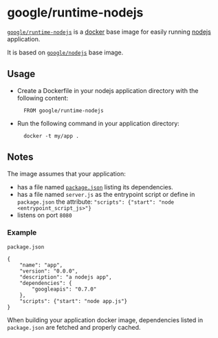 # google/runtime-nodejs

[`google/runtime-nodejs`](https://index.docker.io/u/google/runtime-nodejs) is a [docker](https://docker.io) base image for easily running [nodejs](https://nodejs.org) application.

It is based on [`google/nodejs`](https://index.docker.io/u/google/nodejs) base image.

## Usage

- Create a Dockerfile in your nodejs application directory with the following content:

        FROM google/runtime-nodejs

- Run the following command in your application directory:

        docker -t my/app .

## Notes

The image assumes that your application:

- has a file named [`package.json`](https://www.npmjs.org/doc/json.html) listing its dependencies.
- has a file named `server.js` as the entrypoint script or define in `package.json` the attribute: `"scripts": {"start": "node <entrypoint_script_js>"}`
- listens on port `8080`

### Example

`package.json`


    {
        "name": "app",
        "version": "0.0.0",
        "description": "a nodejs app",
        "dependencies": {
            "googleapis": "0.7.0"
        },
        "scripts": {"start": "node app.js"}
    }

When building your application docker image, dependencies listed in `package.json` are fetched and properly cached.
